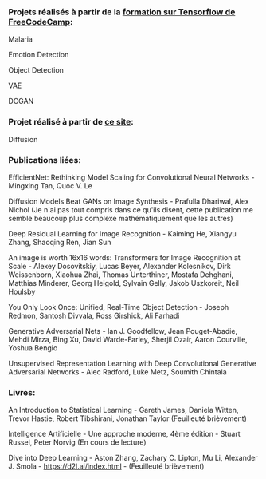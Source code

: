 ### Projets réalisés à partir de la [formation sur Tensorflow de FreeCodeCamp](https://www.youtube.com/watch?v=IA3WxTTPXqQ):

Malaria

Emotion Detection

Object Detection

VAE

DCGAN


### Projet réalisé à partir de [ce site](https://tree.rocks/make-diffusion-model-from-scratch-easy-way-to-implement-quick-diffusion-model-e60d18fd0f2e):

Diffusion


### Publications liées:

EfficientNet: Rethinking Model Scaling for Convolutional Neural Networks - Mingxing Tan, Quoc V. Le

Diffusion Models Beat GANs on Image Synthesis - Prafulla Dhariwal, Alex Nichol (Je n'ai pas tout compris dans ce qu'ils disent, cette publication me semble beaucoup plus complexe mathématiquement que les autres)

Deep Residual Learning for Image Recognition - Kaiming He, Xiangyu Zhang, Shaoqing Ren, Jian Sun

An image is worth 16x16 words: Transformers for Image Recognition at Scale - Alexey Dosovitskiy, Lucas Beyer, Alexander Kolesnikov, Dirk Weissenborn, Xiaohua Zhai, Thomas Unterthiner, Mostafa Dehghani, Matthias Minderer, Georg Heigold, Sylvain Gelly, Jakob Uszkoreit, Neil Houlsby

You Only Look Once: Unified, Real-Time Object Detection - Joseph Redmon, Santosh Divvala, Ross Girshick, Ali Farhadi

Generative Adversarial Nets - Ian J. Goodfellow, Jean Pouget-Abadie, Mehdi Mirza, Bing Xu, David Warde-Farley, Sherjil Ozair, Aaron Courville, Yoshua Bengio

Unsupervised Representation Learning with Deep Convolutional Generative Adversarial Networks - Alec Radford, Luke Metz, Soumith Chintala


### Livres:

An Introduction to Statistical Learning - Gareth James, Daniela Witten, Trevor Hastie, Robert Tibshirani, Jonathan Taylor (Feuilleuté brièvement)

Intelligence Artificielle - Une approche moderne, 4ème édition - Stuart Russel, Peter Norvig (En cours de lecture)

Dive into Deep Learning - Aston Zhang, Zachary C. Lipton, Mu Li, Alexander J. Smola - https://d2l.ai/index.html - (Feuilleuté brièvement)
